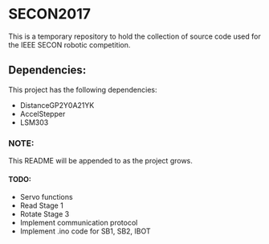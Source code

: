 # SECON2017

This is a temporary repository to hold the collection of source code used for the IEEE SECON robotic competition.

## Dependencies:
This project has the following dependencies:
* DistanceGP2Y0A21YK
* AccelStepper
* LSM303

### NOTE:
This README will be appended to as the project grows.

#### TODO:
* Servo functions
* Read Stage 1
* Rotate Stage 3
* Implement communication protocol
* Implement .ino code for SB1, SB2, IBOT

